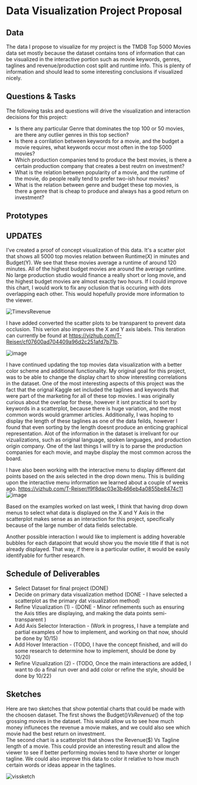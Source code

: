 # Data Visualization Project Proposal

## Data

The data I propose to visualize for my project is the TMDB Top 5000 Movies data set mostly because the dataset contains tons of information that can be visualized in the interactive portion such as movie keywords, genres, taglines and revenue/production cost split and runtime info. This is plenty of information and should lead to some interesting conclusions if visualized nicely. 

## Questions & Tasks

The following tasks and questions will drive the visualization and interaction decisions for this project:

 * Is there any particular Genre that dominates the top 100 or 50 movies, are there any outlier genres in this top section?
 * Is there a corrilation between keywords for a movie, and the budget a movie requires, what keywords occur most often in the top 5000 movies?
 * Which production companies tend to produce the best movies, is there a certain production company that creates a best reutrn on investment?
 * What is the relation between popularity of a movie, and the runtime of the movie, do people really tend to prefer two-ish hour movies?
 * What is the relation between genre and budget these top movies, is there a genre that is cheap to produce and always has a good return on investment?

## Prototypes

## UPDATES

I’ve created a proof of concept visualization of this data. It's a scatter plot that shows all 5000 top movies relation between Runtime(X) in minutes and Budget(Y). We see that these movies average a runtime of around 120 minutes. All of the highest budget movies are around the average runtime. No large production studio would finance a really short or long movie, and the highest budget movies are almost exactly two hours. If I could improve this chart, I would work to fix any oclusion that is occuring with dots overlapping each other. This would hopefully provide more information to the viewer.


![TimevsRevenue](https://user-images.githubusercontent.com/44755928/134382327-76104927-3718-4496-96a1-bf448ae94763.PNG)

I have added converted the scatter plots to be transparent to prevent data occlusion. This verion also improves the X and Y axis labels. This iteration can currently be found at https://vizhub.com/T-Reiser/cf07600ad704409a96d2c251afd7b71b.

![image](https://user-images.githubusercontent.com/44755928/139132621-fa5113a2-7570-4963-9742-80b108016d24.png)

I have continued updating the top movies data visualization with a better color scheme and additional functionality. My original goal for this project, was to be able to change the display chart to show interesting correlations in the dataset. One of the most interesting aspects of this project was the fact that the orignal Kaggle set included the taglines and keywords that were part of the marketing for all of these top movies. I was originally curious about the overlap for these, however it isnt practical to sort by keywords in a scatterplot, because there is huge variation, and the most common words would grammer articles. Additionally, I was hoping to display the length of these taglines as one of the data feilds, however I found that even sorting by the length doesnt produce an enticing graphical representation. Alot of the information in the dataset is irrelivant for our vizualizations, such as original language, spoken languages, and production origin company. One of the last things I will try is to parse the production companies for each movie, and maybe display the most common across the board. 

I have also been working with the interactive menu to display different dat points based on the axis selected in the drop down menu. This is building upon the interactive menu information we learned about a couple of weeks ago. https://vizhub.com/T-Reiser/f9f8dac03e3b466eb4a0855be8474c11
![image](https://user-images.githubusercontent.com/44755928/139162343-98709205-2e90-44ca-8577-1e525f9a77e0.png)

Based on the examples worked on last week, I think that having drop down menus to select what data is displayed on the X and Y Axis in the scatterplot makes sense as an interaction for this project, specifically because of the large number of data fields selectable.

Another possible interaction I would like to implement is adding hoverable bubbles for each datapoint that would show you the movie title if that is not already displayed. That way, if there is a particular outlier, it would be easily identifyable for further research.

## Schedule of Deliverables

* Select Dataset for final project (DONE)
* Decide on primary data visualization method (DONE - I have selected a scatterplot as the primary dat visualization method)
* Refine Vizualization (1) - (DONE - Minor refinements such as ensuring the Axis titles are displaying, and making the data points semi-transparent )
* Add Axis Selector Interaction - (Work in progress, I have a template and partial examples of how to implement, and working on that now, should be done by 10/15)
* Add Hover Interaction - (TODO, I have the concept finished, and will do some research to determine how to implement, should be done by 10/20)
* Refine Vizualization (2) - (TODO, Once the main interactions are added, I want to do a final run over and add color or refine the style, should be done by 10/22)

## Sketches

Here are two sketches that show potential charts that could be made with the choosen dataset. The first shows the Budget($) Vs Revenue($) of the top grossing movies in the dataset. This would allow us to see how much money influneces the revenue a movie makes, and we could also see which movie had the best return on investment.  
The second chart is a scatterplot that shows the Revenue($) Vs Tagline length of a movie. This could provide an interesting result and allow the viewer to see if better performing movies tend to have shorter or longer tagline. We could also improve this data to color it relative to how much certain words or ideas appear in the taglines. 

![vissketch](https://user-images.githubusercontent.com/44755928/134382090-286d9e1d-d209-49a9-91f8-89454eced42a.jpg)


